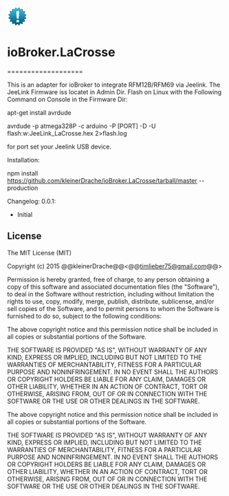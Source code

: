 ![Logo](admin/lacrosse.png)
# ioBroker.LaCrosse
===================

This is an adapter for ioBroker to integrate RFM12B/RFM69 via Jeelink.
The JeeLink Firmware iss locatet in Admin Dir. Flash on Linux with the Following Command on Console in the Firmware Dir:

apt-get install avrdude

avrdude -p atmega328P -c arduino -P [PORT] -D -U flash:w:JeeLink_LaCrosse.hex 2>flash.log

for port set your Jeelink USB device.

Installation:

npm install https://github.com/kleinerDrache/ioBroker.LaCrosse/tarball/master --production


Changelog:
0.0.1:
 - Initial

## License
The MIT License (MIT)

Copyright (c) 2015 @@kleinerDrache@@<@@timlieber75@gmail.com@@>

Permission is hereby granted, free of charge, to any person obtaining a copy
of this software and associated documentation files (the "Software"), to deal
in the Software without restriction, including without limitation the rights
to use, copy, modify, merge, publish, distribute, sublicense, and/or sell
copies of the Software, and to permit persons to whom the Software is
furnished to do so, subject to the following conditions:

The above copyright notice and this permission notice shall be included in
all copies or substantial portions of the Software.

THE SOFTWARE IS PROVIDED "AS IS", WITHOUT WARRANTY OF ANY KIND, EXPRESS OR
IMPLIED, INCLUDING BUT NOT LIMITED TO THE WARRANTIES OF MERCHANTABILITY,
FITNESS FOR A PARTICULAR PURPOSE AND NONINFRINGEMENT. IN NO EVENT SHALL THE
AUTHORS OR COPYRIGHT HOLDERS BE LIABLE FOR ANY CLAIM, DAMAGES OR OTHER
LIABILITY, WHETHER IN AN ACTION OF CONTRACT, TORT OR OTHERWISE, ARISING FROM,
OUT OF OR IN CONNECTION WITH THE SOFTWARE OR THE USE OR OTHER DEALINGS IN
THE SOFTWARE.

The above copyright notice and this permission notice shall be included in
all copies or substantial portions of the Software.

THE SOFTWARE IS PROVIDED "AS IS", WITHOUT WARRANTY OF ANY KIND, EXPRESS OR
IMPLIED, INCLUDING BUT NOT LIMITED TO THE WARRANTIES OF MERCHANTABILITY,
FITNESS FOR A PARTICULAR PURPOSE AND NONINFRINGEMENT. IN NO EVENT SHALL THE
AUTHORS OR COPYRIGHT HOLDERS BE LIABLE FOR ANY CLAIM, DAMAGES OR OTHER
LIABILITY, WHETHER IN AN ACTION OF CONTRACT, TORT OR OTHERWISE, ARISING FROM,
OUT OF OR IN CONNECTION WITH THE SOFTWARE OR THE USE OR OTHER DEALINGS IN
THE SOFTWARE.
